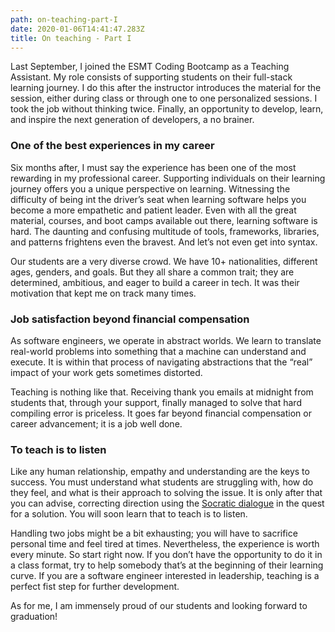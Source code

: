 ```yaml
---
path: on-teaching-part-I
date: 2020-01-06T14:41:47.283Z
title: On teaching - Part I
---
```

Last September, I joined the ESMT Coding Bootcamp as a Teaching Assistant. My role consists of supporting students on their full-stack learning journey. I do this after the instructor introduces the material for the session, either during class or through one to one personalized sessions. I took the job without thinking twice. Finally, an opportunity to develop, learn, and inspire the next generation of developers, a no brainer.



### One of the best experiences in my career

Six months after, I must say the experience has been one of the most rewarding in my professional career. Supporting individuals on their learning journey offers you a unique perspective on learning. Witnessing the difficulty of being int the driver’s seat when learning software helps you become a more empathetic and patient leader. Even with all the great material, courses, and boot camps available out there, learning software is hard. The daunting and confusing multitude of tools, frameworks, libraries, and patterns frightens even the bravest. And let’s not even get into syntax.

Our students are a very diverse crowd. We have 10+ nationalities, different ages, genders, and goals. But they all share a common trait; they are determined, ambitious, and eager to build a career in tech. It was their motivation that kept me on track many times.



### Job satisfaction beyond financial compensation

As software engineers, we operate in abstract worlds. We learn to translate real-world problems into something that a machine can understand and execute. It is within that process of navigating abstractions that the “real” impact of your work gets sometimes distorted.

Teaching is nothing like that. Receiving thank you emails at midnight from students that, through your support, finally managed to solve that hard compiling error is priceless. It goes far beyond financial compensation or career advancement; it is a job well done.



### To teach is to listen

Like any human relationship, empathy and understanding are the keys to success. You must understand what students are struggling with, how do they feel, and what is their approach to solving the issue. It is only after that you can advise, correcting direction using the [Socratic dialogue](https://en.wikipedia.org/wiki/Socratic_dialogue) in the quest for a solution. You will soon learn that to teach is to listen.

Handling two jobs might be a bit exhausting; you will have to sacrifice personal time and feel tired at times. Nevertheless, the experience is worth every minute. So start right now. If you don’t have the opportunity to do it in a class format, try to help somebody that’s at the beginning of their learning curve. If you are a software engineer interested in leadership, teaching is a perfect fist step for further development.

As for me, I am immensely proud of our students and looking forward to graduation!
